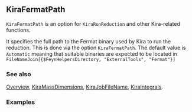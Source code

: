 ## KiraFermatPath

`KiraFermatPath` is an option for `KiraRunReduction` and other Kira-related functions.

It specifies the full path to the Fermat binary used by Kira to run the reduction. This is done via the option `KiraFermatPath`. The default value is `Automatic` meaning that suitable binaries are expected to be located in `FileNameJoin[{$FeynHelpersDirectory, "ExternalTools", "Fermat"}]`

### See also

[Overview](Extra/FeynHelpers.md), [KiraMassDimensions](KiraMassDimensions.md), [KiraJobFileName](KiraJobFileName.md), [KiraIntegrals](KiraIntegrals.md).

### Examples